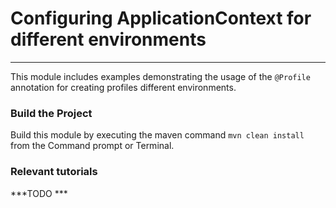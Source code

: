 # Configuring ApplicationContext for different environments
***


This module includes examples demonstrating the usage of the `@Profile` annotation for creating profiles different environments.

### Build the Project
Build this module by executing the maven command `mvn clean install` from the Command prompt or Terminal.

### Relevant tutorials
***TODO ***


